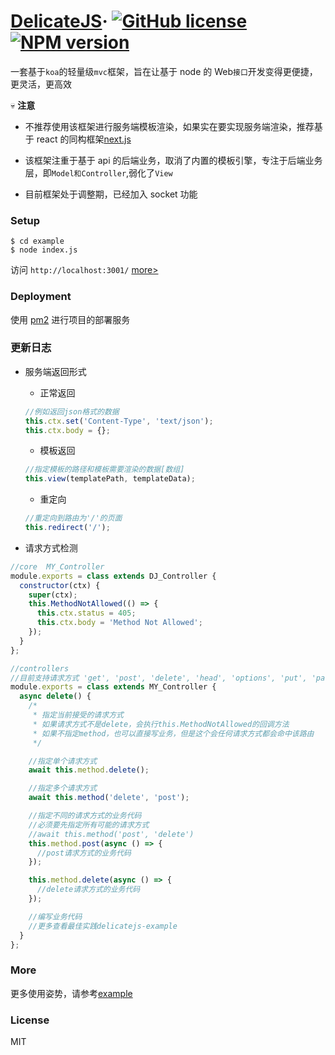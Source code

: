 # [DelicateJS](http://www.sunyangjie.com/2018/04/29/nodejs%E7%89%88web%E4%B8%9A%E5%8A%A1%E5%B1%82%E6%A1%86%E6%9E%B6/)&middot; [![GitHub license](https://img.shields.io/badge/license-MIT-blue.svg)](https://github.com/delicatejs/delicatejs/blob/master/LICENSE) [![NPM version](https://img.shields.io/npm/v/delicate.svg)](https://www.npmjs.com/package/delicate)

一套基于`koa`的轻量级`mvc`框架，旨在让基于 node 的 Web`接口`开发变得更便捷，更灵活，更高效

💀 **注意**

- 不推荐使用该框架进行服务端模板渲染，如果实在要实现服务端渲染，推荐基于 react 的同构框架[next.js](https://github.com/zeit/next.js)

- 该框架注重于基于 api 的后端业务，取消了内置的模板引擎，专注于后端业务层，即`Model和Controller`,弱化了`View`

- 目前框架处于调整期，已经加入 socket 功能

### Setup

```
$ cd example
$ node index.js
```

访问 `http://localhost:3001/` [more>](https://github.com/delicatejs)

### Deployment

使用 [pm2](https://github.com/Unitech/pm2) 进行项目的部署服务

### 更新日志

- 服务端返回形式

  - 正常返回

  ```js
  //例如返回json格式的数据
  this.ctx.set('Content-Type', 'text/json');
  this.ctx.body = {};
  ```

  - 模板返回

  ```js
  //指定模板的路径和模板需要渲染的数据[数组]
  this.view(templatePath, templateData);
  ```

  - 重定向

  ```js
  //重定向到路由为'/'的页面
  this.redirect('/');
  ```

* 请求方式检测

```js
//core  MY_Controller
module.exports = class extends DJ_Controller {
  constructor(ctx) {
    super(ctx);
    this.MethodNotAllowed(() => {
      this.ctx.status = 405;
      this.ctx.body = 'Method Not Allowed';
    });
  }
};

//controllers
//目前支持请求方式 'get', 'post', 'delete', 'head', 'options', 'put', 'patch'
module.exports = class extends MY_Controller {
  async delete() {
    /*
     * 指定当前接受的请求方式
     * 如果请求方式不是delete，会执行this.MethodNotAllowed的回调方法
     * 如果不指定method，也可以直接写业务，但是这个会任何请求方式都会命中该路由  
     */

    //指定单个请求方式
    await this.method.delete();

    //指定多个请求方式
    await this.method('delete', 'post');

    //指定不同的请求方式的业务代码
    //必须要先指定所有可能的请求方式
    //await this.method('post', 'delete')
    this.method.post(async () => {
      //post请求方式的业务代码
    });

    this.method.delete(async () => {
      //delete请求方式的业务代码
    });

    //编写业务代码
    //更多查看最佳实践delicatejs-example
  }
};
```

### More

更多使用姿势，请参考[example](https://github.com/delicatejs/delicatejs-example)

### License

MIT
